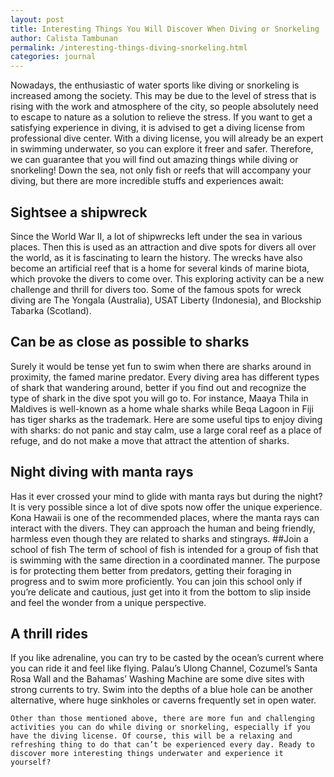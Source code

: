 ```yaml
---
layout: post
title: Interesting Things You Will Discover When Diving or Snorkeling
author: Calista Tambunan
permalink: /interesting-things-diving-snorkeling.html
categories: journal
---
```


Nowadays, the enthusiastic of water sports like diving or snorkeling is increased among the society. This may be due to the level of stress that is rising with the work and atmosphere of the city, so people absolutely need to escape to nature as a solution to relieve the stress. If you want to get a satisfying experience in diving, it is advised to get a diving license from professional dive center. With a diving license, you will already be an expert in swimming underwater, so you can explore it freer and safer. Therefore, we can guarantee that you will find out amazing things while diving or snorkeling!
	Down the sea, not only fish or reefs that will accompany your diving, but there are more incredible stuffs and experiences await:
## Sightsee a shipwreck
Since the World War II, a lot of shipwrecks left under the sea in various places. Then this is used as an attraction and dive spots for divers all over the world, as it is fascinating to learn the history. The wrecks have also become an artificial reef that is a home for several kinds of marine biota, which provoke the divers to come over. This exploring activity can be a new challenge and thrill for divers too. Some of the famous spots for wreck diving are The Yongala (Australia), USAT Liberty (Indonesia), and Blockship Tabarka (Scotland).
## Can be as close as possible to sharks
Surely it would be tense yet fun to swim when there are sharks around in proximity, the famed marine predator. Every diving area has different types of shark that wandering around, better if you find out and recognize the type of shark in the dive spot you will go to. For instance, Maaya Thila in Maldives is well-known as a home whale sharks while Beqa Lagoon in Fiji has tiger sharks as the trademark. Here are some useful tips to enjoy diving with sharks: do not panic and stay calm, use a large coral reef as a place of refuge, and do not make a move that attract the attention of sharks. 
## Night diving with manta rays
Has it ever crossed your mind to glide with manta rays but during the night? It is very possible since a lot of dive spots now offer the unique experience. Kona Hawaii is one of the recommended places, where the manta rays can interact with the divers. They can approach the human and being friendly, harmless even though they are related to sharks and stingrays. 
##Join a school of fish
The term of school of fish is intended for a group of fish that is swimming with the same direction in a coordinated manner. The purpose is for protecting them better from predators, getting their foraging in progress and to swim more proficiently. You can join this school only if you’re delicate and cautious, just get into it from the bottom to slip inside and feel the wonder from a unique perspective.
## A thrill rides 
If you like adrenaline, you can try to be casted by the ocean’s current where you can ride it and feel like flying. Palau’s Ulong Channel, Cozumel’s Santa Rosa Wall and the Bahamas’ Washing Machine are some dive sites with strong currents to try. Swim into the depths of a blue hole can be another alternative, where huge sinkholes or caverns frequently set in open water.

	Other than those mentioned above, there are more fun and challenging activities you can do while diving or snorkeling, especially if you have the diving license. Of course, this will be a relaxing and refreshing thing to do that can’t be experienced every day. Ready to discover more interesting things underwater and experience it yourself?
